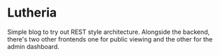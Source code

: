 # Lutheria

Simple blog to try out REST style architecture. Alongside the backend, there's two other frontends one for public viewing and the other for the admin dashboard.  

